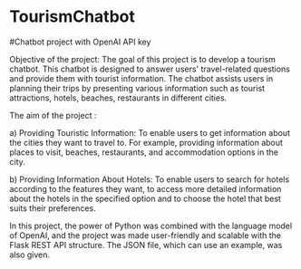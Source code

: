 # TourismChatbot
#Chatbot project with OpenAI API key

Objective of the project:
   The goal of this project is to develop a tourism chatbot. This chatbot is designed to answer users' travel-related questions and provide them with tourist information. The chatbot assists users in planning their trips by presenting various information such as tourist attractions, hotels, beaches, restaurants in different cities.

The aim of the project :

a) Providing Touristic Information: To enable users to get information about the cities they want to travel to. For example, providing information about places to visit, beaches, restaurants, and accommodation options in the city.

b) Providing Information About Hotels: To enable users to search for hotels according to the features they want, to access more detailed information about the hotels in the specified option and to choose the hotel that best suits their preferences.

  In this project, the power of Python was combined with the language model of OpenAI, and the project was made user-friendly and scalable with the Flask REST API structure. The JSON file, which can use an example, was also given.
